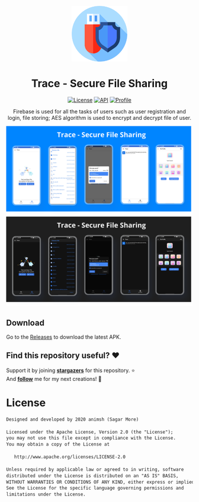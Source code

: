 <p align="center">
    <img src="/images/pendrive.png" width="150"/>
    <h1 align="center">Trace - Secure File Sharing</h1>
</p>

<p align="center">
  <a href="https://opensource.org/licenses/Apache-2.0"><img alt="License" src="https://img.shields.io/badge/License-Apache%202.0-blue.svg"/></a>
  <a href="https://android-arsenal.com/api?level=21"><img alt="API" src="https://img.shields.io/badge/API-21%2B-brightgreen.svg?style=flat"/></a>
  <a href="https://github.com/animsh"><img alt="Profile" src="https://img.shields.io/static/v1?label=GitHub&message=animsh&color=E53935"/></a>
</p>

<p align="center">  
Firebase is used for all the tasks of users such as user registration and login, file storing;
AES algorithm is used to encrypt and decrypt file of user.
</br>

<p align="center">
    <img src="images/Trace%20-%20Light.png"/>
    <img src="images/Trace%20-%20Dark.png"/>
</p>

## Download
Go to the [Releases](https://github.com/animsh/trace/releases) to download the latest APK.

## Find this repository useful? :heart:
Support it by joining __[stargazers](https://github.com/animsh/Pokedex/stargazers)__ for this repository. :star: <br>
And __[follow](https://github.com/animsh)__ me for my next creations! 🤩

# License
```xml
Designed and developed by 2020 animsh (Sagar More)

Licensed under the Apache License, Version 2.0 (the "License");
you may not use this file except in compliance with the License.
You may obtain a copy of the License at

   http://www.apache.org/licenses/LICENSE-2.0

Unless required by applicable law or agreed to in writing, software
distributed under the License is distributed on an "AS IS" BASIS,
WITHOUT WARRANTIES OR CONDITIONS OF ANY KIND, either express or implied.
See the License for the specific language governing permissions and
limitations under the License.
```
